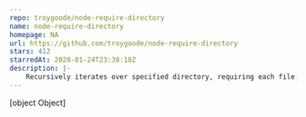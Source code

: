 ```yaml
---
repo: troygoode/node-require-directory
name: node-require-directory
homepage: NA
url: https://github.com/troygoode/node-require-directory
stars: 412
starredAt: 2020-01-24T23:38:18Z
description: |-
    Recursively iterates over specified directory, requiring each file, and returning a nested hash structure containing those libraries.
---
```


[object Object]
